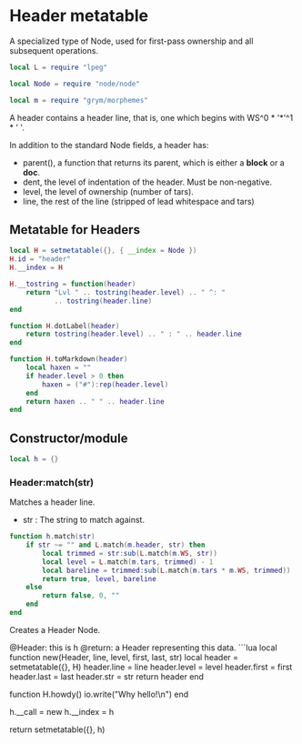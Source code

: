 # Header metatable

 A specialized type of Node, used for first-pass ownership and 
 all subsequent operations. 

```lua
local L = require "lpeg"

local Node = require "node/node"

local m = require "grym/morphemes"
```

 A header contains a header line, that is, one which begins with WS^0 * '*'^1 * ' '.


 In addition to the standard Node fields, a header has:
 
  - parent(), a function that returns its parent, which is either a **block** or a **doc**.
  - dent, the level of indentation of the header. Must be non-negative. 
  - level, the level of ownership (number of tars).
  - line, the rest of the line (stripped of lead whitespace and tars)


## Metatable for Headers

```lua
local H = setmetatable({}, { __index = Node })
H.id = "header"
H.__index = H

H.__tostring = function(header) 
    return "Lvl " .. tostring(header.level) .. " ^: " 
           .. tostring(header.line)
end

function H.dotLabel(header)
    return tostring(header.level) .. " : " .. header.line
end

function H.toMarkdown(header)
    local haxen = ""
    if header.level > 0 then
        haxen = ("#"):rep(header.level)
    end
    return haxen .. " " .. header.line
end
```
## Constructor/module

```lua
local h = {}
```
### Header:match(str)

 Matches a header line.


 - str :  The string to match against.
 
```lua
function h.match(str) 
    if str ~= "" and L.match(m.header, str) then
        local trimmed = str:sub(L.match(m.WS, str))
        local level = L.match(m.tars, trimmed) - 1
        local bareline = trimmed:sub(L.match(m.tars * m.WS, trimmed))
        return true, level, bareline
    else 
        return false, 0, ""
    end
end
```

 Creates a Header Node.

 @Header: this is h @return: a Header representing this data. ```lua
local function new(Header, line, level, first, last, str)
    local header = setmetatable({}, H)
    header.line = line
    header.level = level
    header.first = first
    header.last = last
    header.str = str
    return header
end

function H.howdy() 
    io.write("Why hello!\n")
end


h.__call = new
h.__index = h

return setmetatable({}, h)
```
